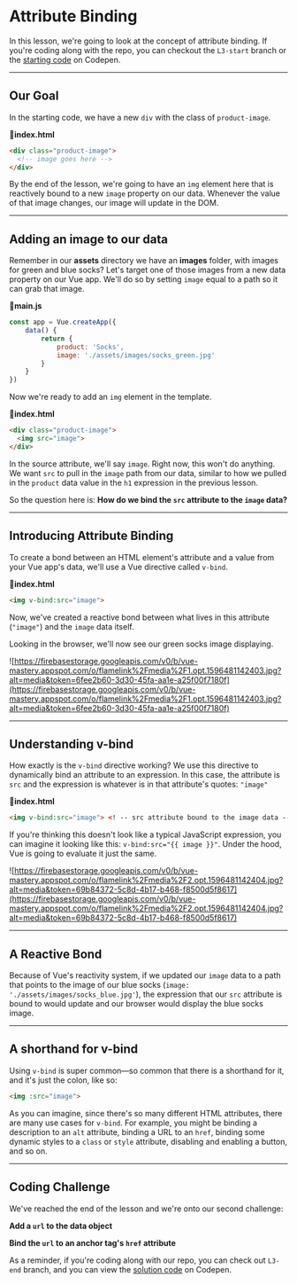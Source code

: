 # Attribute Binding

In this lesson, we're going to look at the concept of attribute binding. If you're coding along with the repo, you can checkout the `L3-start` branch or the [starting code](https://codepen.io/VueMastery/project/editor/ZWEjLe) on Codepen.

---

## Our Goal

In the starting code, we have a new  `div` with the class of `product-image`. 

📄**index.html**

```html
<div class="product-image">
  <!-- image goes here -->
</div>
```

By the end of the lesson, we're going to have an `img` element here that is reactively bound to a new `image` property on our data. Whenever the value of that image changes, our image will update in the DOM.

---

## Adding an image to our data

Remember in our **assets** directory we have an **images** folder, with images for green and blue socks? Let's target one of those images from a new data property on our Vue app. We'll do so by setting `image` equal to a path so it can grab that image.

📄**main.js**

```javascript
const app = Vue.createApp({
    data() {
        return {
            product: 'Socks',
            image: './assets/images/socks_green.jpg'
        }
    }
})
```

Now we're ready to add an `img` element in the template.

📄**index.html**

```html
<div class="product-image">
  <img src="image">
</div>
```

In the source attribute, we'll say `image`. Right now, this won't do anything. We want `src` to pull in the `image` path from our data, similar to how we pulled in the `product` data value in the `h1` expression in the previous lesson.

So the question here is: **How do we bind the `src` attribute to the `image` data?** 

---

## Introducing Attribute Binding

To create a bond between an HTML element's attribute and a value from your Vue app's data, we'll use a Vue directive called `v-bind`.

📄**index.html**

```html
<img v-bind:src="image">
```

Now, we've created a reactive bond between what lives in this attribute (`"image"`) and the `image` data itself. 

Looking in the browser, we'll now see our green socks image displaying. 

![https://firebasestorage.googleapis.com/v0/b/vue-mastery.appspot.com/o/flamelink%2Fmedia%2F1.opt.1596481142403.jpg?alt=media&token=6fee2b60-3d30-45fa-aa1e-a25f00f7180f](https://firebasestorage.googleapis.com/v0/b/vue-mastery.appspot.com/o/flamelink%2Fmedia%2F1.opt.1596481142403.jpg?alt=media&token=6fee2b60-3d30-45fa-aa1e-a25f00f7180f)

---

## Understanding v-bind

How exactly is the `v-bind` directive working? We use this directive to dynamically bind an attribute to an expression. In this case, the attribute is `src` and the expression is whatever is in that attribute's quotes: `"image"`

📄**index.html**

```html
<img v-bind:src="image"> <! -- src attribute bound to the image data -->
```

If you're thinking this doesn't look like a typical JavaScript expression, you can imagine it looking like this: `v-bind:src="{{ image }}"`. Under the hood, Vue is going to evaluate it just the same.

![https://firebasestorage.googleapis.com/v0/b/vue-mastery.appspot.com/o/flamelink%2Fmedia%2F2.opt.1596481142404.jpg?alt=media&token=69b84372-5c8d-4b17-b468-f8500d5f8617](https://firebasestorage.googleapis.com/v0/b/vue-mastery.appspot.com/o/flamelink%2Fmedia%2F2.opt.1596481142404.jpg?alt=media&token=69b84372-5c8d-4b17-b468-f8500d5f8617)

---

## A Reactive Bond

Because of Vue's reactivity system, if we updated our `image` data to a path that points to the image of our blue socks (`image: './assets/images/socks_blue.jpg'`), the expression that our `src` attribute is bound to would update and our browser would display the blue socks image. 

---

## A shorthand for v-bind

Using `v-bind` is super common—so common that there is a shorthand for it, and it's just the colon, like so:

```html
<img :src="image"> 
```

As you can imagine, since there's so many different HTML attributes, there are many use cases for `v-bind`. For example, you might be binding a description to an `alt` attribute, binding a URL to an `href`, binding some dynamic styles to a `class` or `style` attribute, disabling and enabling a button, and so on. 

---

## Coding Challenge

We've reached the end of the lesson and we're onto our second challenge:

**Add a `url` to the data object**

**Bind the `url` to an anchor tag's `href` attribute**

As a reminder, if you're coding along with our repo, you can check out `L3-end` branch, and you can view the [solution code](https://codepen.io/VueMastery/project/editor/AqemLM) on Codepen.
